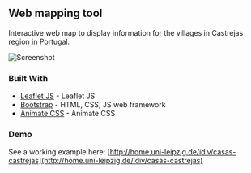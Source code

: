 ## Web mapping tool

Interactive web map to display information for the villages in Castrejas region in Portugal.

![Screenshot](http://home.uni-leipzig.de/idiv/casas-castrejas/screen.png)

### Built With

* [Leaflet JS](http://leafletjs.com/) - Leaflet JS
* [Bootstrap](http://getbootstrap.com/) - HTML, CSS, JS web framework
* [Animate CSS](https://daneden.github.io/animate.css/) - Animate CSS

### Demo

See a working example here: [http://home.uni-leipzig.de/idiv/casas-castrejas](http://home.uni-leipzig.de/idiv/casas-castrejas)
